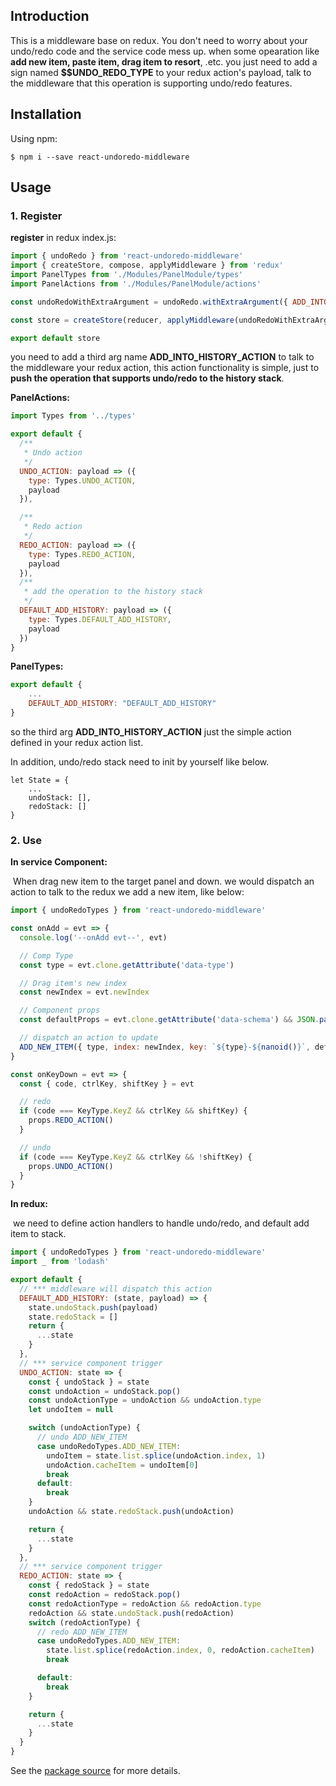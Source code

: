 ## Introduction

This is a middleware base on redux. You don't need to worry about your undo/redo code and the service code mess up. when some opearation like **add new item, paste item, drag item to resort**, .etc. you just need to add a sign named **$$UNDO_REDO_TYPE** to your redux action's payload, talk to the middleware that this operation is supporting undo/redo features.

## Installation

Using npm:

```
$ npm i --save react-undoredo-middleware
```

## Usage

### 1. Register

**register** in redux index.js:

```js
import { undoRedo } from 'react-undoredo-middleware'
import { createStore, compose, applyMiddleware } from 'redux'
import PanelTypes from './Modules/PanelModule/types'
import PanelActions from './Modules/PanelModule/actions'

const undoRedoWithExtraArgument = undoRedo.withExtraArgument({ ADD_INTO_HISTORY_ACTION: PanelActions[PanelTypes.DEFAULT_ADD_HISTORY] })

const store = createStore(reducer, applyMiddleware(undoRedoWithExtraArgument, logger))

export default store
```

you need to add a third arg name **ADD_INTO_HISTORY_ACTION** to talk to the middleware your redux action, this action functionality is simple, just to **push the operation that supports undo/redo to the history stack**.

**PanelActions:**

```js
import Types from '../types'

export default {
  /**
   * Undo action
   */
  UNDO_ACTION: payload => ({
    type: Types.UNDO_ACTION,
    payload
  }),

  /**
   * Redo action
   */
  REDO_ACTION: payload => ({
    type: Types.REDO_ACTION,
    payload
  }),
  /**
   * add the operation to the history stack
   */
  DEFAULT_ADD_HISTORY: payload => ({
    type: Types.DEFAULT_ADD_HISTORY,
    payload
  })
}
```

**PanelTypes:**

```js
export default {
	...
	DEFAULT_ADD_HISTORY: "DEFAULT_ADD_HISTORY"
}
```

so the third arg **ADD_INTO_HISTORY_ACTION** just the simple action defined in your redux action list.

In addition, undo/redo stack need to init by yourself like below.

```
let State = {
	...
	undoStack: [],
	redoStack: []
}
```

### 2. Use

**In service Component:**

​ When drag new item to the target panel and down. we would dispatch an action to talk to the redux we add a new item, like below:

```js
import { undoRedoTypes } from 'react-undoredo-middleware'

const onAdd = evt => {
  console.log('--onAdd evt--', evt)

  // Comp Type
  const type = evt.clone.getAttribute('data-type')

  // Drag item's new index
  const newIndex = evt.newIndex

  // Component props
  const defaultProps = evt.clone.getAttribute('data-schema') && JSON.parse(evt.clone.getAttribute('data-schema'))

  // dispatch an action to update
  ADD_NEW_ITEM({ type, index: newIndex, key: `${type}-${nanoid()}`, defaultProps, $$UNDO_REDO_TYPE: undoRedoTypes.ADD_NEW_ITEM })
}
```

```js
const onKeyDown = evt => {
  const { code, ctrlKey, shiftKey } = evt

  // redo
  if (code === KeyType.KeyZ && ctrlKey && shiftKey) {
    props.REDO_ACTION()
  }

  // undo
  if (code === KeyType.KeyZ && ctrlKey && !shiftKey) {
    props.UNDO_ACTION()
  }
}
```

**In redux:**

​ we need to define action handlers to handle undo/redo, and default add item to stack.

```js
import { undoRedoTypes } from 'react-undoredo-middleware'
import _ from 'lodash'

export default {
  // *** middleware will dispatch this action
  DEFAULT_ADD_HISTORY: (state, payload) => {
    state.undoStack.push(payload)
    state.redoStack = []
    return {
      ...state
    }
  },
  // *** service component trigger
  UNDO_ACTION: state => {
    const { undoStack } = state
    const undoAction = undoStack.pop()
    const undoActionType = undoAction && undoAction.type
    let undoItem = null

    switch (undoActionType) {
      // undo ADD_NEW_ITEM
      case undoRedoTypes.ADD_NEW_ITEM:
        undoItem = state.list.splice(undoAction.index, 1)
        undoAction.cacheItem = undoItem[0]
        break
      default:
        break
    }
    undoAction && state.redoStack.push(undoAction)

    return {
      ...state
    }
  },
  // *** service component trigger
  REDO_ACTION: state => {
    const { redoStack } = state
    const redoAction = redoStack.pop()
    const redoActionType = redoAction && redoAction.type
    redoAction && state.undoStack.push(redoAction)
    switch (redoActionType) {
      // redo ADD_NEW_ITEM
      case undoRedoTypes.ADD_NEW_ITEM:
        state.list.splice(redoAction.index, 0, redoAction.cacheItem)
        break

      default:
        break
    }

    return {
      ...state
    }
  }
}
```

See the [package source](https://github.com/1347575247/react-undoredo-middleware) for more details.
